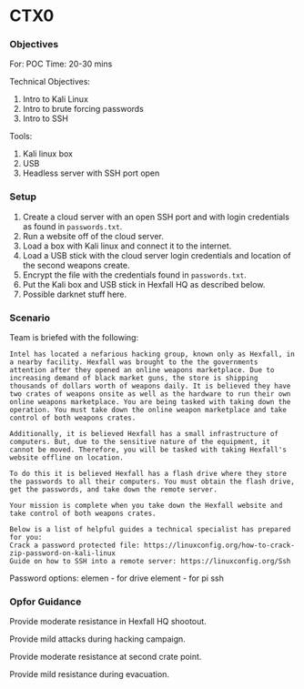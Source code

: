 # CTX0

### Objectives

For: POC
Time: 20-30 mins

Technical Objectives:
1. Intro to Kali Linux
2. Intro to brute forcing passwords
3. Intro to SSH

Tools:
1. Kali linux box
2. USB
3. Headless server with SSH port open

### Setup

1. Create a cloud server with an open SSH port and with login credentials as found in `passwords.txt`.
2. Run a website off of the cloud server.
3. Load a box with Kali linux and connect it to the internet.
4. Load a USB stick with the cloud server login credentials and location of the second weapons create.
5. Encrypt the file with the credentials found in `passwords.txt`.
6. Put the Kali box and USB stick in Hexfall HQ as described below.
7. Possible darknet stuff here.

### Scenario

Team is briefed with the following:

    Intel has located a nefarious hacking group, known only as Hexfall, in a nearby facility. Hexfall was brought to the the governments attention after they opened an online weapons marketplace. Due to increasing demand of black market guns, the store is shipping thousands of dollars worth of weapons daily. It is believed they have two crates of weapons onsite as well as the hardware to run their own online weapons marketplace. You are being tasked with taking down the operation. You must take down the online weapon marketplace and take control of both weapons crates.
    
    Additionally, it is believed Hexfall has a small infrastructure of computers. But, due to the sensitive nature of the equipment, it cannot be moved. Therefore, you will be tasked with taking Hexfall's website offline on location.

    To do this it is believed Hexfall has a flash drive where they store the passwords to all their computers. You must obtain the flash drive, get the passwords, and take down the remote server.

    Your mission is complete when you take down the Hexfall website and take control of both weapons crates.

    Below is a list of helpful guides a technical specialist has prepared for you:
    Crack a password protected file: https://linuxconfig.org/how-to-crack-zip-password-on-kali-linux
    Guide on how to SSH into a remote server: https://linuxconfig.org/Ssh
    
Password options:
elemen - for drive
element - for pi ssh

### Opfor Guidance

Provide moderate resistance in Hexfall HQ shootout.

Provide mild attacks during hacking campaign.

Provide moderate resistance at second crate point.

Provide mild resistance during evacuation.
